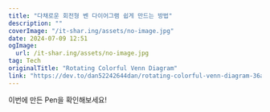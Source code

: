 ```yaml
---
title: "다채로운 회전형 벤 다이어그램 쉽게 만드는 방법"
description: ""
coverImage: "/it-shar.ing/assets/no-image.jpg"
date: 2024-07-09 12:51
ogImage:
  url: /it-shar.ing/assets/no-image.jpg
tag: Tech
originalTitle: "Rotating Colorful Venn Diagram"
link: "https://dev.to/dan52242644dan/rotating-colorful-venn-diagram-36ai"
---
```


이번에 만든 Pen을 확인해보세요!
